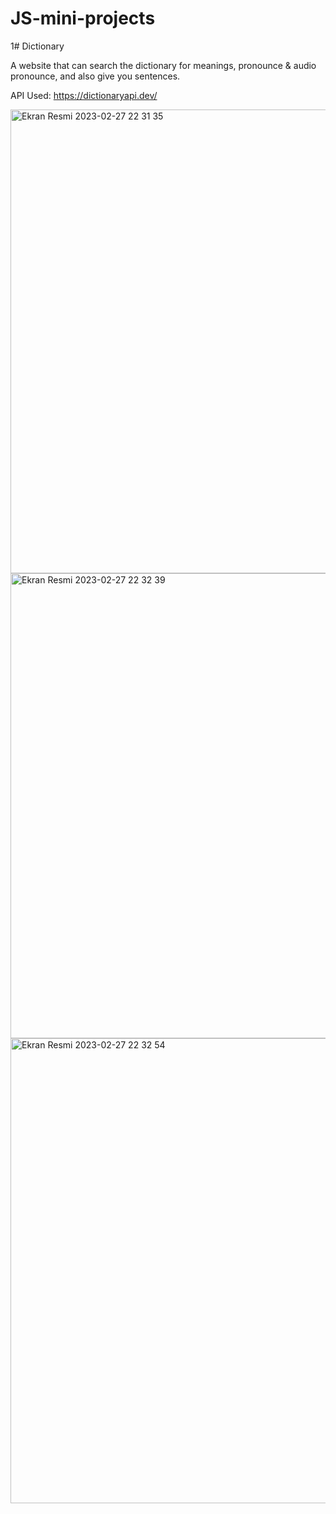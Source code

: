 # JS-mini-projects
1# Dictionary

A website that can search the dictionary for meanings, pronounce & audio pronounce, and also give you sentences.

API Used:
https://dictionaryapi.dev/

<img width="742" alt="Ekran Resmi 2023-02-27 22 31 35" src="https://user-images.githubusercontent.com/126319075/221666189-b193a0c9-8947-4814-bb04-ef016bfe99d3.png">
<img width="744" alt="Ekran Resmi 2023-02-27 22 32 39" src="https://user-images.githubusercontent.com/126319075/221666196-fb11e995-d4ed-40f9-afe4-57ab2d986cc9.png">
<img width="744" alt="Ekran Resmi 2023-02-27 22 32 54" src="https://user-images.githubusercontent.com/126319075/221666200-34005df9-f85e-486a-82a8-200e4922c0d7.png">
